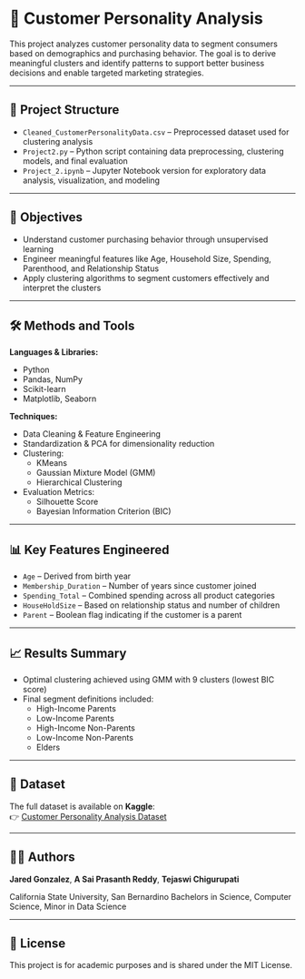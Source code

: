 # 👥 Customer Personality Analysis

This project analyzes customer personality data to segment consumers based on demographics and purchasing behavior. The goal is to derive meaningful clusters and identify patterns to support better business decisions and enable targeted marketing strategies.

---

## 📁 Project Structure

- `Cleaned_CustomerPersonalityData.csv` – Preprocessed dataset used for clustering analysis  
- `Project2.py` – Python script containing data preprocessing, clustering models, and final evaluation  
- `Project_2.ipynb` – Jupyter Notebook version for exploratory data analysis, visualization, and modeling  

---

## 🧪 Objectives

- Understand customer purchasing behavior through unsupervised learning  
- Engineer meaningful features like Age, Household Size, Spending, Parenthood, and Relationship Status  
- Apply clustering algorithms to segment customers effectively and interpret the clusters  

---

## 🛠️ Methods and Tools

**Languages & Libraries:**
- Python  
- Pandas, NumPy  
- Scikit-learn  
- Matplotlib, Seaborn  

**Techniques:**
- Data Cleaning & Feature Engineering  
- Standardization & PCA for dimensionality reduction  
- Clustering:
  - KMeans  
  - Gaussian Mixture Model (GMM)  
  - Hierarchical Clustering  
- Evaluation Metrics:
  - Silhouette Score  
  - Bayesian Information Criterion (BIC)  

---

## 📊 Key Features Engineered

- `Age` – Derived from birth year  
- `Membership_Duration` – Number of years since customer joined  
- `Spending_Total` – Combined spending across all product categories  
- `HouseHoldSize` – Based on relationship status and number of children  
- `Parent` – Boolean flag indicating if the customer is a parent  

---

## 📈 Results Summary

- Optimal clustering achieved using GMM with 9 clusters (lowest BIC score)  
- Final segment definitions included:
  - High-Income Parents  
  - Low-Income Parents  
  - High-Income Non-Parents  
  - Low-Income Non-Parents  
  - Elders  

---

## 📂 Dataset

The full dataset is available on **Kaggle**:  
👉 [Customer Personality Analysis Dataset](https://www.kaggle.com/datasets/imakash3011/customer-personality-analysis)

---

## 👨‍💻 Authors

**Jared Gonzalez**, 
**A Sai Prasanth Reddy**,
**Tejaswi Chigurupati**


California State University, San Bernardino
Bachelors in Science, Computer Science, 
Minor in Data Science  

---

## 📃 License

This project is for academic purposes and is shared under the MIT License.
